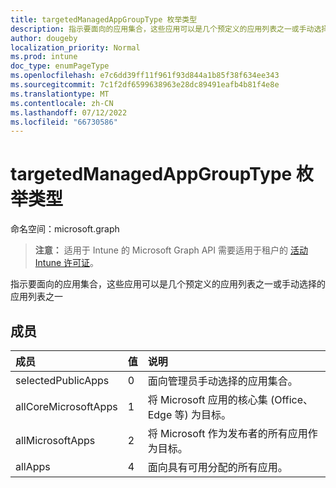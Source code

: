 ```yaml
---
title: targetedManagedAppGroupType 枚举类型
description: 指示要面向的应用集合，这些应用可以是几个预定义的应用列表之一或手动选择的应用列表之一
author: dougeby
localization_priority: Normal
ms.prod: intune
doc_type: enumPageType
ms.openlocfilehash: e7c6dd39ff11f961f93d844a1b85f38f634ee343
ms.sourcegitcommit: 7c1f2df6599638963e28dc89491eafb4b81f4e8e
ms.translationtype: MT
ms.contentlocale: zh-CN
ms.lasthandoff: 07/12/2022
ms.locfileid: "66730586"
---
```

# <a name="targetedmanagedappgrouptype-enum-type"></a>targetedManagedAppGroupType 枚举类型

命名空间：microsoft.graph

> **注意：** 适用于 Intune 的 Microsoft Graph API 需要适用于租户的 [活动 Intune 许可证](https://go.microsoft.com/fwlink/?linkid=839381)。

指示要面向的应用集合，这些应用可以是几个预定义的应用列表之一或手动选择的应用列表之一

## <a name="members"></a>成员
|成员|值|说明|
|:---|:---|:---|
|selectedPublicApps|0|面向管理员手动选择的应用集合。|
|allCoreMicrosoftApps|1|将 Microsoft 应用的核心集 (Office、Edge 等) 为目标。|
|allMicrosoftApps|2|将 Microsoft 作为发布者的所有应用作为目标。|
|allApps|4|面向具有可用分配的所有应用。|





